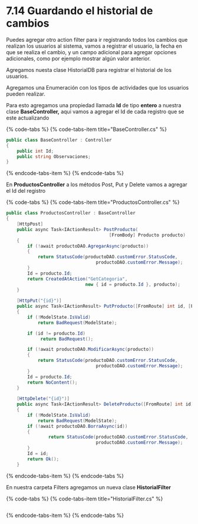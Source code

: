 # 7.14 Guardando el historial de cambios

Puedes agregar otro action filter para ir registrando todos los cambios que realizan los usuarios al sistema, vamos a registrar el usuario, la fecha en que se realiza el cambio, y un campo adicional para agregar opciones adicionales, como por ejemplo mostrar algún valor anterior. 

Agregamos nuesta clase HistorialDB para registrar el historial de los usuarios.

Agregamos una Enumeración con los tipos de actividades que los usuarios pueden realizar. 

Para esto agregamos una propiedad llamada **Id** de tipo **entero** a nuestra clase **BaseController,** aqui vamos a agregar el Id de cada registro que se este actualizando

{% code-tabs %}
{% code-tabs-item title="BaseController.cs" %}
```csharp
public class BaseController : Controller
{
    public int Id;
    public string Observaciones;
}
```
{% endcode-tabs-item %}
{% endcode-tabs %}

En **ProductosController** a los métodos Post, Put y Delete vamos a agregar el Id del registro

{% code-tabs %}
{% code-tabs-item title="ProductosController.cs" %}
```csharp
public class ProductosController : BaseController
{
    [HttpPost]
    public async Task<IActionResult> PostProducto(
                                       [FromBody] Producto producto)
    {
        if (!await productoDAO.AgregarAsync(producto))
        {
            return StatusCode(productoDAO.customError.StatusCode,
                                  productoDAO.customError.Message);
        }
        Id = producto.Id;
        return CreatedAtAction("GetCategoria", 
                              new { id = producto.Id }, producto);
    }
    
    [HttpPut("{id}")]
    public async Task<IActionResult> PutProducto([FromRoute] int id, [FromBody] Producto producto)
    {
        if (!ModelState.IsValid)
            return BadRequest(ModelState);

        if (id != producto.Id)
             return BadRequest();

        if (!await productoDAO.ModificarAsync(producto))
        {
            return StatusCode(productoDAO.customError.StatusCode,
                                  productoDAO.customError.Message);
        }
        Id = producto.Id;
        return NoContent();
    }
    
    [HttpDelete("{id}")]
    public async Task<IActionResult> DeleteProducto([FromRoute] int id)
    {
        if (!ModelState.IsValid)
            return BadRequest(ModelState);
        if (!await productoDAO.BorraAsync(id))
        {
                return StatusCode(productoDAO.customError.StatusCode,
                                  productoDAO.customError.Message);
        }
        Id = id;
        return Ok();
    }
```
{% endcode-tabs-item %}
{% endcode-tabs %}

En nuestra carpeta Filters agregamos un nueva clase **HistorialFilter**

{% code-tabs %}
{% code-tabs-item title="HistorialFilter.cs" %}
```csharp

```
{% endcode-tabs-item %}
{% endcode-tabs %}

